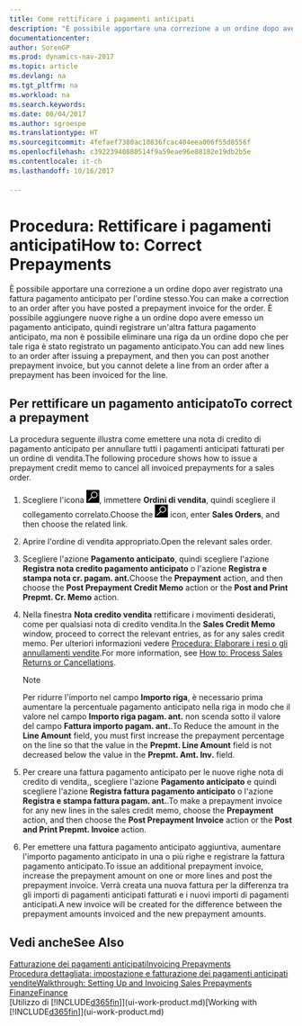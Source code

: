 ```yaml
---
title: Come rettificare i pagamenti anticipati
description: "È possibile apportare una correzione a un ordine dopo aver registrato una fattura pagamento anticipato per l'ordine stesso. È possibile aggiungere nuove righe a un ordine dopo avere emesso un pagamento anticipato, quindi registrare un'altra fattura pagamento anticipato, ma non è possibile eliminare una riga da un ordine dopo che per tale riga è stato registrato un pagamento anticipato."
documentationcenter: 
author: SorenGP
ms.prod: dynamics-nav-2017
ms.topic: article
ms.devlang: na
ms.tgt_pltfrm: na
ms.workload: na
ms.search.keywords: 
ms.date: 08/04/2017
ms.author: sgroespe
ms.translationtype: HT
ms.sourcegitcommit: 4fefaef7380ac10836fcac404eea006f55d8556f
ms.openlocfilehash: c39223940880514f9a59eae96e88182e19db2b5e
ms.contentlocale: it-ch
ms.lasthandoff: 10/16/2017

---
```

# <a name="how-to-correct-prepayments"></a><span data-ttu-id="c3075-104">Procedura: Rettificare i pagamenti anticipati</span><span class="sxs-lookup"><span data-stu-id="c3075-104">How to: Correct Prepayments</span></span>
<span data-ttu-id="c3075-105">È possibile apportare una correzione a un ordine dopo aver registrato una fattura pagamento anticipato per l'ordine stesso.</span><span class="sxs-lookup"><span data-stu-id="c3075-105">You can make a correction to an order after you have posted a prepayment invoice for the order.</span></span> <span data-ttu-id="c3075-106">È possibile aggiungere nuove righe a un ordine dopo avere emesso un pagamento anticipato, quindi registrare un'altra fattura pagamento anticipato, ma non è possibile eliminare una riga da un ordine dopo che per tale riga è stato registrato un pagamento anticipato.</span><span class="sxs-lookup"><span data-stu-id="c3075-106">You can add new lines to an order after issuing a prepayment, and then you can post another prepayment invoice, but you cannot delete a line from an order after a prepayment has been invoiced for the line.</span></span>  

## <a name="to-correct-a-prepayment"></a><span data-ttu-id="c3075-107">Per rettificare un pagamento anticipato</span><span class="sxs-lookup"><span data-stu-id="c3075-107">To correct a prepayment</span></span>
<span data-ttu-id="c3075-108">La procedura seguente illustra come emettere una nota di credito di pagamento anticipato per annullare tutti i pagamenti anticipati fatturati per un ordine di vendita.</span><span class="sxs-lookup"><span data-stu-id="c3075-108">The following procedure shows how to issue a prepayment credit memo to cancel all invoiced prepayments for a sales order.</span></span>  
1. <span data-ttu-id="c3075-109">Scegliere l'icona ![Cerca pagina o report](media/ui-search/search_small.png "icona Cerca pagina o report"), immettere **Ordini di vendita**, quindi scegliere il collegamento correlato.</span><span class="sxs-lookup"><span data-stu-id="c3075-109">Choose the ![Search for Page or Report](media/ui-search/search_small.png "Search for Page or Report icon") icon, enter **Sales Orders**, and then choose the related link.</span></span>  
2. <span data-ttu-id="c3075-110">Aprire l'ordine di vendita appropriato.</span><span class="sxs-lookup"><span data-stu-id="c3075-110">Open the relevant sales order.</span></span>
3. <span data-ttu-id="c3075-111">Scegliere l'azione **Pagamento anticipato**, quindi scegliere l'azione **Registra nota credito pagamento anticipato** o l'azione **Registra e stampa nota cr. pagam. ant.**</span><span class="sxs-lookup"><span data-stu-id="c3075-111">Choose the **Prepayment** action, and then choose the **Post Prepayment Credit Memo** action or the **Post and Print Prepmt. Cr. Memo** action.</span></span>  
4. <span data-ttu-id="c3075-112">Nella finestra **Nota credito vendita** rettificare i movimenti desiderati, come per qualsiasi nota di credito vendita.</span><span class="sxs-lookup"><span data-stu-id="c3075-112">In the **Sales Credit Memo** window, proceed to correct the relevant entries, as for any sales credit memo.</span></span> <span data-ttu-id="c3075-113">Per ulteriori informazioni vedere [Procedura: Elaborare i resi o gli annullamenti vendite](sales-how-process-sales-returns-cancellations.md).</span><span class="sxs-lookup"><span data-stu-id="c3075-113">For more information, see [How to: Process Sales Returns or Cancellations](sales-how-process-sales-returns-cancellations.md).</span></span>     

    > [!NOTE]  
    > <span data-ttu-id="c3075-114">Per ridurre l'importo nel campo **Importo riga**, è necessario prima aumentare la percentuale pagamento anticipato nella riga in modo che il valore nel campo **Importo riga pagam. ant.** non scenda sotto il valore del campo **Fattura importo pagam. ant.**.</span><span class="sxs-lookup"><span data-stu-id="c3075-114">To Reduce the amount in the **Line Amount** field, you must first increase the prepayment percentage on the line so that the value in the **Prepmt. Line Amount** field is not decreased below the value in the **Prepmt. Amt. Inv.** field.</span></span>

5. <span data-ttu-id="c3075-115">Per creare una fattura pagamento anticipato per le nuove righe nota di credito di vendita,, scegliere l'azione **Pagamento anticipato** e quindi scegliere l'azione **Registra fattura pagamento anticipato** o l'azione **Registra e stampa fattura pagam. ant.**.</span><span class="sxs-lookup"><span data-stu-id="c3075-115">To make a prepayment invoice for any new lines in the sales credit memo, choose the **Prepayment** action, and then choose the **Post Prepayment Invoice** action or the **Post and Print Prepmt. Invoice** action.</span></span>  
6. <span data-ttu-id="c3075-116">Per emettere una fattura pagamento anticipato aggiuntiva, aumentare l'importo pagamento anticipato in una o più righe e registrare la fattura pagamento anticipato.</span><span class="sxs-lookup"><span data-stu-id="c3075-116">To issue an additional prepayment invoice, increase the prepayment amount on one or more lines and post the prepayment invoice.</span></span> <span data-ttu-id="c3075-117">Verrà creata una nuova fattura per la differenza tra gli importi di pagamenti anticipati fatturati e i nuovi importi di pagamenti anticipati.</span><span class="sxs-lookup"><span data-stu-id="c3075-117">A new invoice will be created for the difference between the prepayment amounts invoiced and the new prepayment amounts.</span></span>  

## <a name="see-also"></a><span data-ttu-id="c3075-118">Vedi anche</span><span class="sxs-lookup"><span data-stu-id="c3075-118">See Also</span></span>  
[<span data-ttu-id="c3075-119">Fatturazione dei pagamenti anticipati</span><span class="sxs-lookup"><span data-stu-id="c3075-119">Invoicing Prepayments</span></span>](finance-invoice-prepayments.md)  
[<span data-ttu-id="c3075-120">Procedura dettagliata: impostazione e fatturazione dei pagamenti anticipati vendite</span><span class="sxs-lookup"><span data-stu-id="c3075-120">Walkthrough: Setting Up and Invoicing Sales Prepayments</span></span>](walkthrough-setting-up-and-invoicing-sales-prepayments.md)  
[<span data-ttu-id="c3075-121">Finanze</span><span class="sxs-lookup"><span data-stu-id="c3075-121">Finance</span></span>](finance.md)  
<span data-ttu-id="c3075-122">[Utilizzo di [!INCLUDE[d365fin](includes/d365fin_md.md)]](ui-work-product.md)</span><span class="sxs-lookup"><span data-stu-id="c3075-122">[Working with [!INCLUDE[d365fin](includes/d365fin_md.md)]](ui-work-product.md)</span></span>

